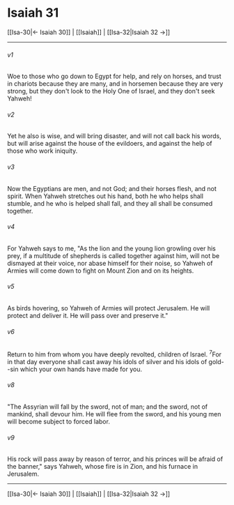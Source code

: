 # Isaiah 31

[[Isa-30|← Isaiah 30]] | [[Isaiah]] | [[Isa-32|Isaiah 32 →]]
***



###### v1 
Woe to those who go down to Egypt for help, and rely on horses, and trust in chariots because they are many, and in horsemen because they are very strong, but they don't look to the Holy One of Israel, and they don't seek Yahweh! 

###### v2 
Yet he also is wise, and will bring disaster, and will not call back his words, but will arise against the house of the evildoers, and against the help of those who work iniquity. 

###### v3 
Now the Egyptians are men, and not God; and their horses flesh, and not spirit. When Yahweh stretches out his hand, both he who helps shall stumble, and he who is helped shall fall, and they all shall be consumed together. 

###### v4 
For Yahweh says to me, "As the lion and the young lion growling over his prey, if a multitude of shepherds is called together against him, will not be dismayed at their voice, nor abase himself for their noise, so Yahweh of Armies will come down to fight on Mount Zion and on its heights. 

###### v5 
As birds hovering, so Yahweh of Armies will protect Jerusalem. He will protect and deliver it. He will pass over and preserve it." 

###### v6 
Return to him from whom you have deeply revolted, children of Israel. <sup class="versenum mid-line">7</sup>For in that day everyone shall cast away his idols of silver and his idols of gold--sin which your own hands have made for you. 

###### v8 
"The Assyrian will fall by the sword, not of man; and the sword, not of mankind, shall devour him. He will flee from the sword, and his young men will become subject to forced labor. 

###### v9 
His rock will pass away by reason of terror, and his princes will be afraid of the banner," says Yahweh, whose fire is in Zion, and his furnace in Jerusalem.

***
[[Isa-30|← Isaiah 30]] | [[Isaiah]] | [[Isa-32|Isaiah 32 →]]
